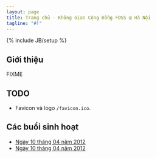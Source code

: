 ```yaml
---
layout: page
title: Trang chủ - Không Gian Cộng Đồng FOSS @ Hà Nội
tagline: "#!"
---
```

{% include JB/setup %}

## Giới thiệu

FIXME

## TODO

* Favicon và logo `/favicon.ico`.

## Các buổi sinh hoạt

* [Ngày 10 tháng 04 năm 2012](/Activities/2012/04/12/2012-04-10_minutes/)
* [Ngày 10 tháng 04 năm 2012](/Activities/2012/04/15/2012-04-13_minutes/)
